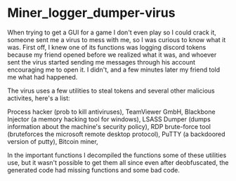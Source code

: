 # Miner_logger_dumper-virus

When trying to get a GUI for a game I don't even play so I could crack it, someone sent me a virus to mess with me, so I was curious to know what it was.
First off, I knew one of its functions was logging discord tokens because my friend opened before we realized what it was, and whoever sent the virus started sending me messages through his account encouraging me to open it. I didn't, and a few minutes later my friend told me what had happened.

The virus uses a few utilities to steal tokens and several other malicious activites, here's a list:

Process hacker (prob to kill antiviruses),
TeamViewer GmbH,
Blackbone Injector (a memory hacking tool for windows),
LSASS Dumper (dumps information about the machine's security policy),
RDP brute-force tool (bruteforces the microsoft remote desktop protocol),
PuTTY (a backdoored version of putty),
Bitcoin miner,

In the important functions I decompiled the functions some of these utilities use, but it wasn't possible to get them all since even after deobfuscated, the generated code had missing functions and some bad code.
